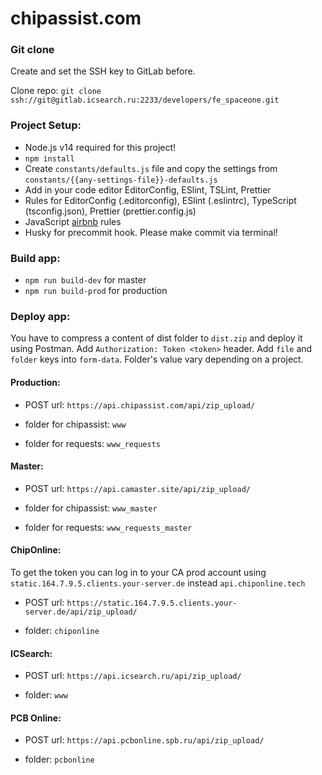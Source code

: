 # chipassist.com

### Git clone

Create and set the SSH key to GitLab before.

Clone repo: `git clone ssh://git@gitlab.icsearch.ru:2233/developers/fe_spaceone.git`


### Project Setup:

- Node.js v14 required for this project!
- `npm install`
- Create `constants/defaults.js` file and copy the settings from `constants/{{any-settings-file}}-defaults.js`
- Add in your code editor EditorConfig, ESlint, TSLint, Prettier
- Rules for EditorConfig (.editorconfig), ESlint (.eslintrc), TypeScript (tsconfig.json), Prettier (prettier.config.js)
- JavaScript [airbnb](https://github.com/airbnb/javascript) rules
- Husky for precommit hook. Please make commit via terminal!

### Build app:

- `npm run build-dev` for master
- `npm run build-prod` for production

### Deploy app:

You have to compress a content of dist folder to `dist.zip` and deploy it using Postman. Add `Authorization: Token <token>` header. Add `file` and `folder` keys into `form-data`. Folder's value vary depending on a project. 

#### Production:
- POST url: `https://api.chipassist.com/api/zip_upload/`

- folder for chipassist: `www`

- folder for requests: `www_requests`

#### Master:
- POST url: `https://api.camaster.site/api/zip_upload/`

- folder for chipassist: `www_master`

- folder for requests: `www_requests_master`

#### ChipOnline:
To get the token you can log in to your CA prod account using `static.164.7.9.5.clients.your-server.de` instead `api.chiponline.tech` 

- POST url: `https://static.164.7.9.5.clients.your-server.de/api/zip_upload/`

- folder: `chiponline`

#### ICSearch:
- POST url: `https://api.icsearch.ru/api/zip_upload/`

- folder: `www`

#### PCB Online:
- POST url: `https://api.pcbonline.spb.ru/api/zip_upload/`

- folder: `pcbonline`
